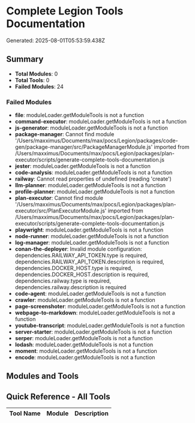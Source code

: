 # Complete Legion Tools Documentation

Generated: 2025-08-01T05:53:59.438Z

## Summary

- **Total Modules**: 0
- **Total Tools**: 0
- **Failed Modules**: 24

### Failed Modules

- **file**: moduleLoader.getModuleTools is not a function
- **command-executor**: moduleLoader.getModuleTools is not a function
- **js-generator**: moduleLoader.getModuleTools is not a function
- **package-manager**: Cannot find module '/Users/maxximus/Documents/max/pocs/Legion/packages/code-gen/package-manager/src/PackageManagerModule.js' imported from /Users/maxximus/Documents/max/pocs/Legion/packages/plan-executor/scripts/generate-complete-tools-documentation.js
- **jester**: moduleLoader.getModuleTools is not a function
- **code-analysis**: moduleLoader.getModuleTools is not a function
- **railway**: Cannot read properties of undefined (reading 'create')
- **llm-planner**: moduleLoader.getModuleTools is not a function
- **profile-planner**: moduleLoader.getModuleTools is not a function
- **plan-executor**: Cannot find module '/Users/maxximus/Documents/max/pocs/Legion/packages/plan-executor/src/PlanExecutorModule.js' imported from /Users/maxximus/Documents/max/pocs/Legion/packages/plan-executor/scripts/generate-complete-tools-documentation.js
- **playwright**: moduleLoader.getModuleTools is not a function
- **node-runner**: moduleLoader.getModuleTools is not a function
- **log-manager**: moduleLoader.getModuleTools is not a function
- **conan-the-deployer**: Invalid module configuration: dependencies.RAILWAY_API_TOKEN.type is required, dependencies.RAILWAY_API_TOKEN.description is required, dependencies.DOCKER_HOST.type is required, dependencies.DOCKER_HOST.description is required, dependencies.railway.type is required, dependencies.railway.description is required
- **code-agent**: moduleLoader.getModuleTools is not a function
- **crawler**: moduleLoader.getModuleTools is not a function
- **page-screenshoter**: moduleLoader.getModuleTools is not a function
- **webpage-to-markdown**: moduleLoader.getModuleTools is not a function
- **youtube-transcript**: moduleLoader.getModuleTools is not a function
- **server-starter**: moduleLoader.getModuleTools is not a function
- **serper**: moduleLoader.getModuleTools is not a function
- **lodash**: moduleLoader.getModuleTools is not a function
- **moment**: moduleLoader.getModuleTools is not a function
- **encode**: moduleLoader.getModuleTools is not a function

## Modules and Tools

## Quick Reference - All Tools

| Tool Name | Module | Description |
|-----------|--------|-------------|
